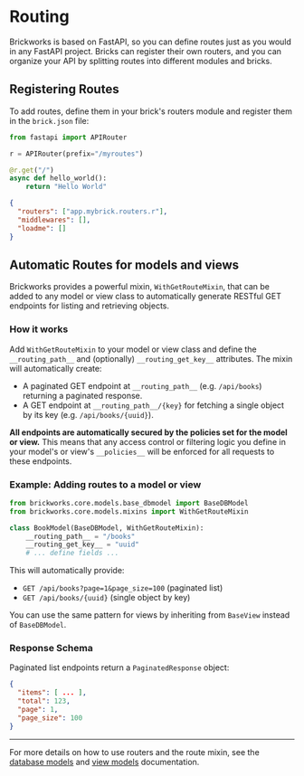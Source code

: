 # Routing

Brickworks is based on FastAPI, so you can define routes just as you would in any FastAPI project. Bricks can register their own routers, and you can organize your API by splitting routes into different modules and bricks.

## Registering Routes

To add routes, define them in your brick's routers module and register them in the `brick.json` file:

```python title="app/mybrick/routers/__init__.py"
from fastapi import APIRouter

r = APIRouter(prefix="/myroutes")

@r.get("/")
async def hello_world():
    return "Hello World"
```

```json title="app/mybrick/brick.json"
{
  "routers": ["app.mybrick.routers.r"],
  "middlewares": [],
  "loadme": []
}
```

## Automatic Routes for models and views

Brickworks provides a powerful mixin, `WithGetRouteMixin`, that can be added to any model or view class to automatically generate RESTful GET endpoints for listing and retrieving objects.

### How it works

Add `WithGetRouteMixin` to your model or view class and define the `__routing_path__` and (optionally) `__routing_get_key__` attributes. The mixin will automatically create:

- A paginated GET endpoint at `__routing_path__` (e.g. `/api/books`) returning a paginated response.
- A GET endpoint at `__routing_path__/{key}` for fetching a single object by its key (e.g. `/api/books/{uuid}`).

**All endpoints are automatically secured by the policies set for the model or view.** This means that any access control or filtering logic you define in your model's or view's `__policies__` will be enforced for all requests to these endpoints.

### Example: Adding routes to a model or view

```python
from brickworks.core.models.base_dbmodel import BaseDBModel
from brickworks.core.models.mixins import WithGetRouteMixin

class BookModel(BaseDBModel, WithGetRouteMixin):
    __routing_path__ = "/books"
    __routing_get_key__ = "uuid"
    # ... define fields ...
```

This will automatically provide:

- `GET /api/books?page=1&page_size=100` (paginated list)
- `GET /api/books/{uuid}` (single object by key)

You can use the same pattern for views by inheriting from `BaseView` instead of `BaseDBModel`.

### Response Schema

Paginated list endpoints return a `PaginatedResponse` object:

```json
{
  "items": [ ... ],
  "total": 123,
  "page": 1,
  "page_size": 100
}
```

---

For more details on how to use routers and the route mixin, see the [database models](database_models.md) and [view models](view_models.md) documentation.
